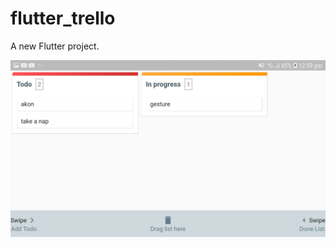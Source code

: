 # flutter_trello

A new Flutter project.

<img src = "https://github.com/ShakyaSangam/Flutter_Trello/blob/offline_services/screenshots/Screenshot_20200818-125914.jpg">
